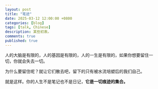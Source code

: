 ```yaml
---
layout: post
title: "笔迹"
date: 2025-03-12 12:00:00 +0800
categories: [blog]
tags: [talk, Chinese]
description: 某些初衷。
comments: true
published: true
---
```


人的大脑是有限的，人的基因是有限的，人的一生是有限的，如果你想要留住一切，你就会失去一切。

为什么要留住呢？就让它们散去吧，留下的只有被水流培塑后的我们自己。

就是这样。你的人生不是笔记也不是日记，__它是一切痕迹的集合。__
